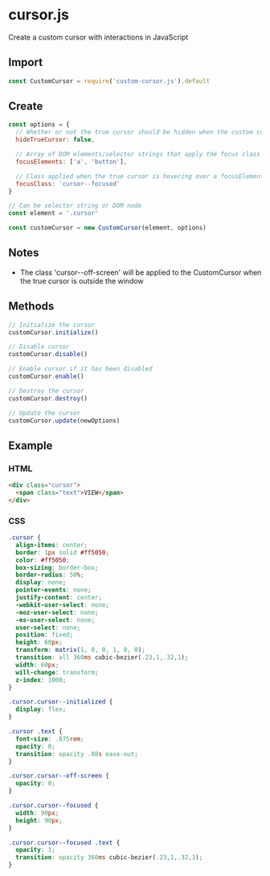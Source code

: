 # cursor.js
Create a custom cursor with interactions in JavaScript

## Import  
``` js
const CustomCursor = require('custom-cursor.js').default
```


## Create
``` js
const options = {
  // Whether or not the true cursor should be hidden when the custom cursor is initialized
  hideTrueCursor: false,

  // Array of DOM elements/selector strings that apply the focus class on hover
  focusElements: ['a', 'button'],

  // Class applied when the true cursor is hovering over a focusElement
  focusClass: 'cursor--focused'
}

// Can be selector string or DOM node
const element = '.cursor'

const customCursor = new CustomCursor(element, options)
```

## Notes
- The class 'cursor--off-screen' will be applied to the CustomCursor when the true cursor is outside the window

## Methods
``` js
// Initialize the cursor
customCursor.initialize()

// Disable cursor
customCursor.disable()

// Enable cursor if it has been disabled
customCursor.enable()

// Destroy the cursor
customCursor.destroy()

// Update the cursor
customCursor.update(newOptions)
```

## Example
### HTML
``` html
<div class="cursor">
  <span class="text">VIEW</span>
</div>
```

### CSS
``` css
.cursor {
  align-items: center;
  border: 1px solid #ff5050;
  color: #ff5050;
  box-sizing: border-box;
  border-radius: 50%;
  display: none;
  pointer-events: none;
  justify-content: center;
  -webkit-user-select: none;
  -moz-user-select: none;
  -ms-user-select: none;
  user-select: none;
  position: fixed;
  height: 60px;
  transform: matrix(1, 0, 0, 1, 0, 0);
  transition: all 360ms cubic-bezier(.23,1,.32,1);
  width: 60px;
  will-change: transform;
  z-index: 1000;
}

.cursor.cursor--initialized {
  display: flex;
}

.cursor .text {
  font-size: .875rem;
  opacity: 0;
  transition: opacity .08s ease-out;
}

.cursor.cursor--off-screen {
  opacity: 0;
}

.cursor.cursor--focused {
  width: 90px;
  height: 90px;
}

.cursor.cursor--focused .text {
  opacity: 1;
  transition: opacity 360ms cubic-bezier(.23,1,.32,1);
}
```

